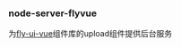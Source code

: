 ### node-server-flyvue

为[fly-ui-vue](https://shenfeng1945.github.io/FlyVue/views/components/form/upload.html)组件库的upload组件提供后台服务
